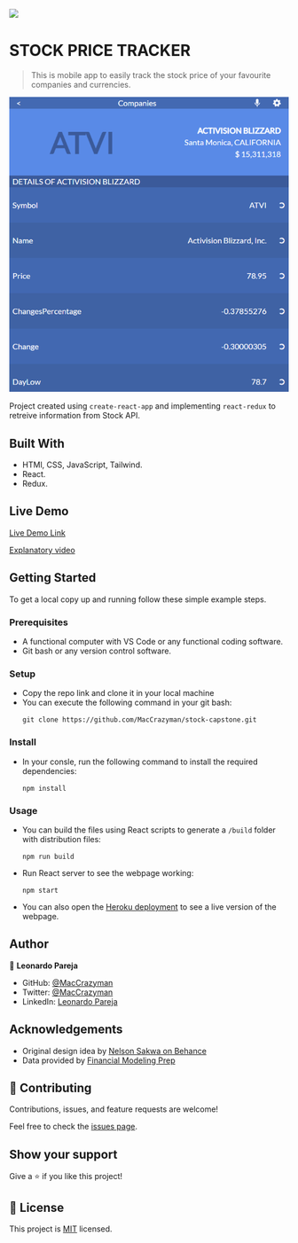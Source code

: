 ![](https://img.shields.io/badge/Microverse-blueviolet)

# STOCK PRICE TRACKER

> This is mobile app to easily track the stock price of your favourite companies and currencies.

![screenshot](src/img/screenshot.png)

Project created using `create-react-app` and implementing `react-redux` to retreive information from Stock API.

## Built With

- HTMl, CSS, JavaScript, Tailwind.
- React.
- Redux.

## Live Demo

[Live Demo Link](https://stock-capstone.herokuapp.com/)

[Explanatory video](https://drive.google.com/file/d/1tu6x65IFPv1Dd-NZyDcdi3JUgugpPrqK/view)


## Getting Started

To get a local copy up and running follow these simple example steps.

### Prerequisites
* A functional computer with VS Code or any functional coding software.
* Git bash or any version control software.

### Setup
* Copy the repo link and clone it in your local machine
* You can execute the following command in your git bash:
    ```` 
    git clone https://github.com/MacCrazyman/stock-capstone.git
    ````

### Install
* In your consle, run the following command to install the required dependencies:
    ````
    npm install
    ````


### Usage
* You can build the files using React scripts to generate a `/build` folder with distribution files:
    ````
    npm run build
    ````
* Run React server to see the webpage working:
    ````
    npm start
    ````
* You can also open the [Heroku deployment](https://stock-capstone.herokuapp.com/) to see a live version of the webpage.



## Author

👤 **Leonardo Pareja**

- GitHub: [@MacCrazyman](https://github.com/MacCrazyman)
- Twitter: [@MacCrazyman](https://twitter.com/MacCrazyman)
- LinkedIn: [Leonardo Pareja](https://www.linkedin.com/in/leonardo-pareja-pareja/)

## Acknowledgements

* Original design idea by [Nelson Sakwa on Behance](https://www.behance.net/sakwadesignstudio)
* Data provided by [Financial Modeling Prep](https://financialmodelingprep.com/developer/docs/)

## 🤝 Contributing

Contributions, issues, and feature requests are welcome!

Feel free to check the [issues page](../../issues/).

## Show your support

Give a ⭐️ if you like this project!


## 📝 License

This project is [MIT](./LICENSE) licensed.
